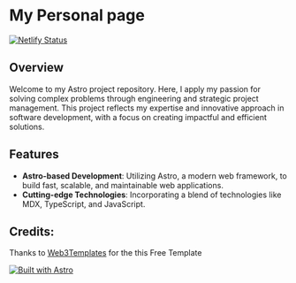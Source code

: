 # My Personal page 

[![Netlify Status](https://api.netlify.com/api/v1/badges/2a99d8e5-6f56-4189-b9cf-4f3487a56a3d/deploy-status)](https://app.netlify.com/sites/tiagosr/deploys)

## Overview
Welcome to my Astro project repository. Here, I apply my passion for solving complex problems through engineering and strategic project management. 
This project reflects my expertise and innovative approach in software development, with a focus on creating impactful and efficient solutions.

## Features
- **Astro-based Development**: Utilizing Astro, a modern web framework, to build fast, scalable, and maintainable web applications.
- **Cutting-edge Technologies**: Incorporating a blend of technologies like MDX, TypeScript, and JavaScript.

## Credits:

Thanks to [Web3Templates](https://web3templates.com) for the this Free Template

[![Built with Astro](https://astro.badg.es/v1/built-with-astro.svg)](https://astro.build)

